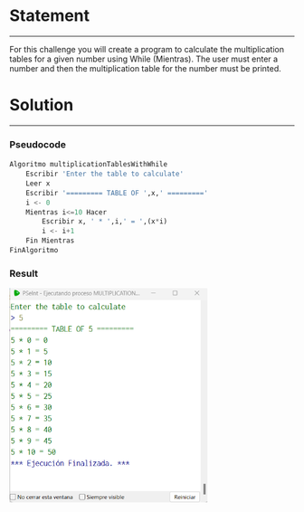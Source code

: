 # Statement
---

For this challenge you will create a program to calculate the multiplication tables for a given number using While (Mientras). The user must enter a number and then the multiplication table for the number must be printed.

# Solution
---
### Pseudocode
```python
Algoritmo multiplicationTablesWithWhile
	Escribir 'Enter the table to calculate'
	Leer x
	Escribir '========= TABLE OF ',x,' ========='
	i <- 0
	Mientras i<=10 Hacer
		Escribir x, ' * ',i,' = ',(x*i)
		i <- i+1
	Fin Mientras
FinAlgoritmo
```

### Result

<img src="./../Images/tableWithFor.png" alt="drawing" style="width:350px;"/><br>